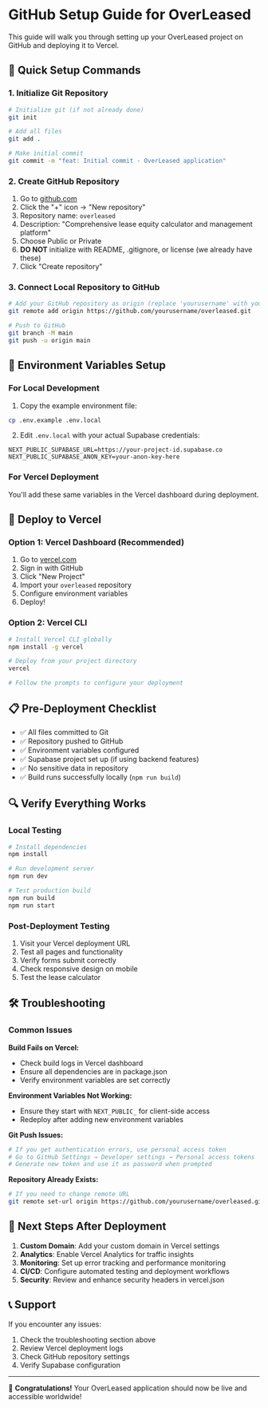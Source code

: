 
# GitHub Setup Guide for OverLeased

This guide will walk you through setting up your OverLeased project on GitHub and deploying it to Vercel.

## 🚀 Quick Setup Commands

### 1. Initialize Git Repository
```bash
# Initialize git (if not already done)
git init

# Add all files
git add .

# Make initial commit
git commit -m "feat: Initial commit - OverLeased application"
```

### 2. Create GitHub Repository
1. Go to [github.com](https://github.com)
2. Click the "+" icon → "New repository"
3. Repository name: `overleased`
4. Description: "Comprehensive lease equity calculator and management platform"
5. Choose Public or Private
6. **DO NOT** initialize with README, .gitignore, or license (we already have these)
7. Click "Create repository"

### 3. Connect Local Repository to GitHub
```bash
# Add your GitHub repository as origin (replace 'yourusername' with your GitHub username)
git remote add origin https://github.com/yourusername/overleased.git

# Push to GitHub
git branch -M main
git push -u origin main
```

## 🔧 Environment Variables Setup

### For Local Development
1. Copy the example environment file:
```bash
cp .env.example .env.local
```

2. Edit `.env.local` with your actual Supabase credentials:
```env
NEXT_PUBLIC_SUPABASE_URL=https://your-project-id.supabase.co
NEXT_PUBLIC_SUPABASE_ANON_KEY=your-anon-key-here
```

### For Vercel Deployment
You'll add these same variables in the Vercel dashboard during deployment.

## 🚀 Deploy to Vercel

### Option 1: Vercel Dashboard (Recommended)
1. Go to [vercel.com](https://vercel.com)
2. Sign in with GitHub
3. Click "New Project"
4. Import your `overleased` repository
5. Configure environment variables
6. Deploy!

### Option 2: Vercel CLI
```bash
# Install Vercel CLI globally
npm install -g vercel

# Deploy from your project directory
vercel

# Follow the prompts to configure your deployment
```

## 📋 Pre-Deployment Checklist

- ✅ All files committed to Git
- ✅ Repository pushed to GitHub
- ✅ Environment variables configured
- ✅ Supabase project set up (if using backend features)
- ✅ No sensitive data in repository
- ✅ Build runs successfully locally (`npm run build`)

## 🔍 Verify Everything Works

### Local Testing
```bash
# Install dependencies
npm install

# Run development server
npm run dev

# Test production build
npm run build
npm run start
```

### Post-Deployment Testing
1. Visit your Vercel deployment URL
2. Test all pages and functionality
3. Verify forms submit correctly
4. Check responsive design on mobile
5. Test the lease calculator

## 🛠 Troubleshooting

### Common Issues

**Build Fails on Vercel:**
- Check build logs in Vercel dashboard
- Ensure all dependencies are in package.json
- Verify environment variables are set correctly

**Environment Variables Not Working:**
- Ensure they start with `NEXT_PUBLIC_` for client-side access
- Redeploy after adding new environment variables

**Git Push Issues:**
```bash
# If you get authentication errors, use personal access token
# Go to GitHub Settings → Developer settings → Personal access tokens
# Generate new token and use it as password when prompted
```

**Repository Already Exists:**
```bash
# If you need to change remote URL
git remote set-url origin https://github.com/yourusername/overleased.git
```

## 🎯 Next Steps After Deployment

1. **Custom Domain**: Add your custom domain in Vercel settings
2. **Analytics**: Enable Vercel Analytics for traffic insights
3. **Monitoring**: Set up error tracking and performance monitoring
4. **CI/CD**: Configure automated testing and deployment workflows
5. **Security**: Review and enhance security headers in vercel.json

## 📞 Support

If you encounter any issues:
1. Check the troubleshooting section above
2. Review Vercel deployment logs
3. Check GitHub repository settings
4. Verify Supabase configuration

---

🎉 **Congratulations!** Your OverLeased application should now be live and accessible worldwide!
